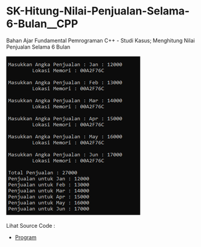 # SK-Hitung-Nilai-Penjualan-Selama-6-Bulan__CPP
Bahan Ajar Fundamental Pemrograman C++ - Studi Kasus; Menghitung Nilai Penjualan Selama 6 Bulan<br><br>
<img src="https://github.com/RizkyKhapidsyah/SK-Hitung-Nilai-Penjualan-Selama-6-Bulan__CPP/blob/master/SK-Hitung-Nilai-Penjualan-Selama-6-Bulan__CPP/result/001.PNG"><br><br>
Lihat Source Code : <br>
- <a href="https://github.com/RizkyKhapidsyah/SK-Hitung-Nilai-Penjualan-Selama-6-Bulan__CPP/blob/master/SK-Hitung-Nilai-Penjualan-Selama-6-Bulan__CPP/Source.cpp">Program</a>

